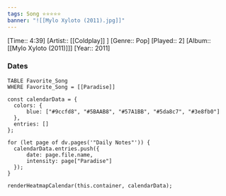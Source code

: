 ```yaml
---
tags: Song ⭐⭐⭐⭐⭐ 
banner: "![[Mylo Xyloto (2011).jpg]]"
---
```

[Time:: 4:39]
[Artist:: [[Coldplay]] ]
[Genre:: Pop]
[Played:: 2]
[Album:: [[Mylo Xyloto (2011)]]]
[Year:: 2011]
### Dates
````dataview
TABLE Favorite_Song
WHERE Favorite_Song = [[Paradise]]
````
  ```dataviewjs
const calendarData = { 
	colors: { 
		blue: ["#9ccfd8", "#5BAAB8", "#57A1BB", "#5da8c7", "#3e8fb0"] 
	}, 
	entries: [] 
}; 

for (let page of dv.pages('"Daily Notes"')) { 
	calendarData.entries.push({ 
		date: page.file.name, 
		intensity: page["Paradise"]
	}); 
} 

renderHeatmapCalendar(this.container, calendarData);
```
